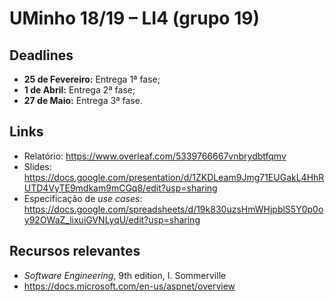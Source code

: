 <!-- ----------------------------------------------------------------------- -->

# UMinho 18/19 – LI4 (grupo 19)

<!-- ----------------------------------------------------------------------- -->

## Deadlines

* **25 de Fevereiro:** Entrega 1ª fase;
* **1 de Abril:** Entrega 2ª fase;
* **27 de Maio:** Entrega 3ª fase.

<!-- ----------------------------------------------------------------------- -->

## Links

* Relatório: https://www.overleaf.com/5339766667vnbrydbtfqmv
* Slides: https://docs.google.com/presentation/d/1ZKDLeam9Jmg71EUGakL4HhRUTD4VyTE9mdkam9mCGq8/edit?usp=sharing
* Especificação de *use cases*: https://docs.google.com/spreadsheets/d/19k830uzsHmWHjpblS5Y0p0oy92OWaZ_lixuiGVNLyqU/edit?usp=sharing

<!-- ----------------------------------------------------------------------- -->

## Recursos relevantes

* *Software Engineering*, 9th edition, I. Sommerville
* https://docs.microsoft.com/en-us/aspnet/overview

<!-- ----------------------------------------------------------------------- -->
